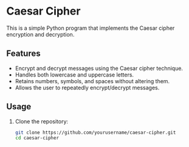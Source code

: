 # Caesar Cipher

This is a simple Python program that implements the Caesar cipher encryption and decryption.

## Features
- Encrypt and decrypt messages using the Caesar cipher technique.
- Handles both lowercase and uppercase letters.
- Retains numbers, symbols, and spaces without altering them.
- Allows the user to repeatedly encrypt/decrypt messages.

## Usage

1. Clone the repository:
   ```sh
   git clone https://github.com/yourusername/caesar-cipher.git
   cd caesar-cipher
